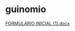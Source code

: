 # guinomio

[FORMULÁRIO INICIAL (1).docx](https://github.com/Kamyli-Rnt/guinomio/files/10772676/FORMULARIO.INICIAL.1.docx)

